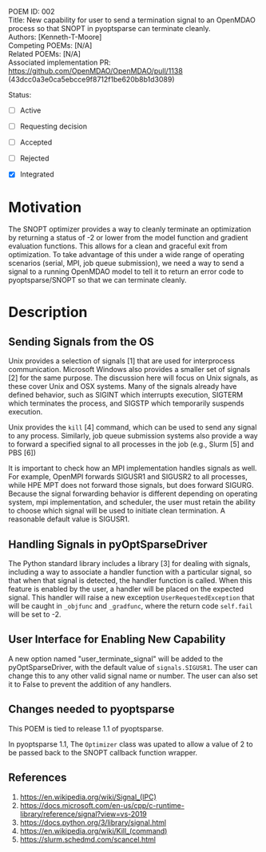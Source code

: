 POEM ID: 002  
Title: New capability for user to send a termination signal to an OpenMDAO process so that SNOPT in pyoptsparse can terminate cleanly.  
Authors: [Kenneth-T-Moore]  
Competing POEMs: [N/A]  
Related POEMs: [N/A]  
Associated implementation PR: https://github.com/OpenMDAO/OpenMDAO/pull/1138 (43dcc0a3e0ca5ebcce9f8712f1be620b8b1d3089)   

Status:

- [ ] Active
- [ ] Requesting decision
- [ ] Accepted
- [ ] Rejected
- [x] Integrated


Motivation
==========
The SNOPT optimizer provides a way to cleanly terminate an optimization by returning a status of -2
or lower from the model function and gradient evaluation functions. This allows for a clean and
graceful exit from optimization. To take advantage of this under a wide range of operating
scenarios (serial, MPI, job queue submission), we need a way to send a signal to a running OpenMDAO
model to tell it to return an error code  to pyoptsparse/SNOPT so that we can terminate cleanly.


Description
===========

Sending Signals from the OS
---------------------------
Unix provides a selection of signals [1] that are used for interprocess communication. Microsoft
Windows also provides a smaller set of signals [2] for the same purpose. The discussion here will
focus on Unix signals, as these cover Unix and OSX systems.  Many of the signals already have
defined behavior, such as SIGINT which interrupts execution, SIGTERM which terminates the
process, and SIGSTP which temporarily suspends execution.

Unix provides the `kill` [4] command, which can be used to send any signal to any process.
Similarly, job queue submission systems also provide a way to forward a specified signal to
all processes in the job (e.g., Slurm [5] and PBS [6])

It is important to check how an MPI implementation handles signals as well. For example, OpenMPI
forwards SIGUSR1 and SIGUSR2 to all processes, while HPE MPT does not forward those signals, but
does forward SIGURG.  Because the signal forwarding behavior is different depending on operating
system, mpi implementation, and scheduler, the user must retain the ability to choose which
signal will be used to initiate clean termination.  A reasonable default value is SIGUSR1.


Handling Signals in pyOptSparseDriver
-------------------------------------
The Python standard library includes a library [3] for dealing with signals, including a way to
associate a handler function with a particular signal, so that when that signal is detected, the
handler function is called. When this feature is enabled by the user, a handler will be placed
on the expected signal. This handler will raise a new exception `UserRequestedException` that
will be caught in `_objfunc` and `_gradfunc`, where the return code `self.fail` will be set
to -2.


User Interface for Enabling New Capability
------------------------------------------
A new option named "user_terminate_signal" will be added to the pyOptSparseDriver, with the
default value of `signals.SIGUSR1`.  The user can change this to any other valid signal name or
number. The user can also set it to False to prevent the addition of any handlers.


Changes needed to pyoptsparse
-----------------------------
This POEM is tied to release 1.1 of pyoptsparse.

In pyoptsparse 1.1, The `Optimizer` class was upated to allow a value of 2 to be passed back
to the SNOPT callback function wrapper.


References
----------
1. https://en.wikipedia.org/wiki/Signal_(IPC)
2. https://docs.microsoft.com/en-us/cpp/c-runtime-library/reference/signal?view=vs-2019
3. https://docs.python.org/3/library/signal.html
4. https://en.wikipedia.org/wiki/Kill_(command)
5. https://slurm.schedmd.com/scancel.html
